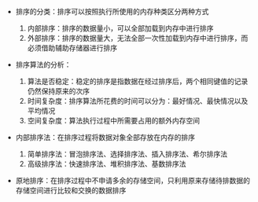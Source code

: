 - 排序的分类：排序可以按照执行所使用的内存种类区分两种方式
    1. 内部排序：排序的数据量小，可以全部加载到内存中进行排序
    2. 外部排序：排序的数据量大，无法全部一次性加载到内存中进行排序，而必须借助辅助存储器进行排序

- 排序算法的分析：
    1. 算法是否稳定：稳定的排序是指数据在经过排序后，两个相同键值的记录仍然保持原来的次序
    2. 时间复杂度：排序算法所花费的时间可以分为：最好情况、最快情况以及平均情况
    3. 空间复杂度：算法执行过程中所需要占用的额外内存空间

- 内部排序法：在排序过程将数据对象全部存放在内存的排序
    1. 简单排序法：冒泡排序法、选择排序法、插入排序法、希尔排序法
    2. 高级排序法：快速排序法、堆积排序法、基数排序法

- 原地排序：在排序过程中不申请多余的存储空间，只利用原来存储待排数据的存储空间进行比较和交换的数据排序